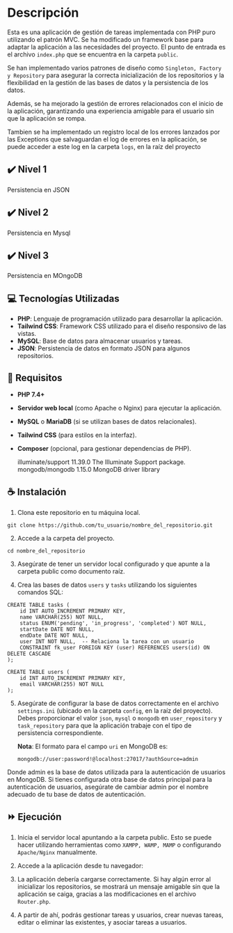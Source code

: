 # Descripción

Esta es una aplicación de gestión de tareas implementada con PHP puro utilizando el patrón MVC. Se ha modificado un framework base para adaptar la aplicación a las necesidades del proyecto. El punto de entrada es el archivo `index.php` que se encuentra en la carpeta `public`.

Se han implementado varios patrones de diseño como `Singleton, Factory y Repository` para asegurar la correcta inicialización de los repositorios y la flexibilidad en la gestión de las bases de datos y la persistencia de los datos.

Además, se ha mejorado la gestión de errores relacionados con el inicio de la aplicación, garantizando una experiencia amigable para el usuario sin que la aplicación se rompa.

Tambien se ha implementado un registro local de los errores lanzados por las Exceptions que salvaguardan el log de errores en la aplicación, se puede acceder a este log en la carpeta `logs`, en la raíz del proyecto

## ✔️	 Nivel 1

Persistencia en JSON

## ✔️	 Nivel 2

Persistencia en Mysql


## ✔️	 Nivel 3

Persistencia en MOngoDB


## 💻 Tecnologías Utilizadas

- **PHP**: Lenguaje de programación utilizado para desarrollar la aplicación.
- **Tailwind CSS**: Framework CSS utilizado para el diseño responsivo de las vistas.
- **MySQL**: Base de datos para almacenar usuarios y tareas.
- **JSON**: Persistencia de datos en formato JSON para algunos repositorios.

## 🔑 Requisitos

- **PHP 7.4+**
- **Servidor web local** (como Apache o Nginx) para ejecutar la aplicación.
- **MySQL** o **MariaDB** (si se utilizan bases de datos relacionales).
- **Tailwind CSS** (para estilos en la interfaz).
- **Composer** (opcional, para gestionar dependencias de PHP).

    illuminate/support 11.39.0 The Illuminate Support package.
    mongodb/mongodb    1.15.0  MongoDB driver library


## ☕ Instalación

1. Clona este repositorio en tu máquina local.


```git clone https://github.com/tu_usuario/nombre_del_repositorio.git```


2. Accede a la carpeta del proyecto.

```cd nombre_del_repositorio```

3. Asegúrate de tener un servidor local configurado y que apunte a la carpeta public como documento raíz.

4. Crea las bases de datos `users` y `tasks` utilizando los siguientes comandos SQL:

```
CREATE TABLE tasks (
    id INT AUTO_INCREMENT PRIMARY KEY,
    name VARCHAR(255) NOT NULL,
    status ENUM('pending', 'in_progress', 'completed') NOT NULL,
    startDate DATE NOT NULL,
    endDate DATE NOT NULL,
    user INT NOT NULL,  -- Relaciona la tarea con un usuario
    CONSTRAINT fk_user FOREIGN KEY (user) REFERENCES users(id) ON DELETE CASCADE
);

CREATE TABLE users (
    id INT AUTO_INCREMENT PRIMARY KEY,
    email VARCHAR(255) NOT NULL
);
```

5. Asegúrate de configurar la base de datos correctamente en el archivo `settings.ini` (ubicado en la carpeta `config`, en la raíz del proyecto). Debes proporcionar el valor `json`, `mysql` o `mongodb` en `user_repository` y `task_repository` para que la aplicación trabaje con el tipo de persistencia correspondiente.

   **Nota**: El formato para el campo `uri` en MongoDB es:
   ```text
   mongodb://user:password!@localhost:27017/?authSource=admin

Donde admin es la base de datos utilizada para la autenticación de usuarios en MongoDB. Si tienes configurada otra base de datos principal para la autenticación de usuarios, asegúrate de cambiar admin por el nombre adecuado de tu base de datos de autenticación.


## ⏩ Ejecución

1. Inicia el servidor local apuntando a la carpeta public. Esto se puede hacer utilizando herramientas como `XAMPP, WAMP, MAMP` o configurando `Apache/Nginx` manualmente.

2. Accede a la aplicación desde tu navegador:

3. La aplicación debería cargarse correctamente. Si hay algún error al inicializar los repositorios, se mostrará un mensaje amigable sin que la aplicación se caiga, gracias a las modificaciones en el archivo `Router.php`.

4. A partir de ahí, podrás gestionar tareas y usuarios, crear nuevas tareas, editar o eliminar las existentes, y asociar tareas a usuarios.




